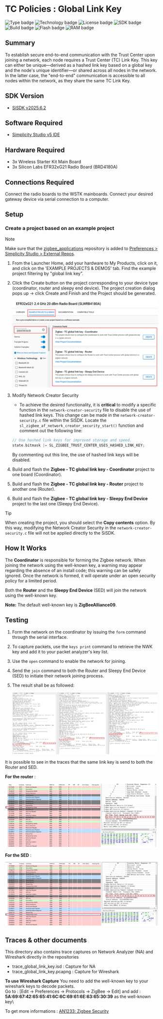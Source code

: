 # TC Policies : Global Link Key #

![Type badge](https://img.shields.io/badge/Type-Virtual%20Application-green)
![Technology badge](https://img.shields.io/badge/Technology-Zigbee-green)
![License badge](https://img.shields.io/badge/License-Zlib-green)
![SDK badge](https://img.shields.io/badge/SDK-v2025.6.2-green)
![Build badge](https://img.shields.io/badge/Build-passing-green)
![Flash badge](https://img.shields.io/badge/Flash-256.3%20KB-blue)
![RAM badge](https://img.shields.io/badge/RAM-16.05%20KB-blue)

## Summary ##

To establish secure end-to-end communication with the Trust Center upon joining a network, each node requires a Trust Center (TC) Link Key. This key can either be unique—derived as a hashed link key based on a global key and the node's unique identifier—or shared across all nodes in the network. In the latter case, the "end-to-end" communication is accessible to all nodes within the network, as they share the same TC Link Key.

## SDK Version ##

- [SiSDK v2025.6.2](https://github.com/SiliconLabs/simplicity_sdk/releases/tag/v2025.6.2)

## Software Required ##

- [Simplicity Studio v5 IDE](https://www.silabs.com/developers/simplicity-studio)

## Hardware Required ##

- 3x Wireless Starter Kit Main Board
- 3x Silicon Labs EFR32xG21 Radio Board (BRD4180A)

## Connections Required ##

Connect the radio boards to the WSTK mainboards. Connect your desired gateway device via serial connection to a computer.

## Setup ##

### Create a project based on an example project ###

> [!NOTE]
> Make sure that the [zigbee_applications](https://github.com/SiliconLabs/zigbee_applications) repository is added to [Preferences > Simplicity Studio > External Repos](https://docs.silabs.com/simplicity-studio-5-users-guide/latest/ss-5-users-guide-about-the-launcher/welcome-and-device-tabs).

1. From the Launcher Home, add your hardware to My Products, click on it, and click on the 'EXAMPLE PROJECTS & DEMOS' tab. Find the example project filtering by "global link key".

2. Click the Create button on the project corresponding to your device type (coordinator, router and sleepy end device). The project creation dialog pops up -> click Create and Finish and the Project should be generated.

    ![create_project](image/create_project.png)

3. Modify Network Creator Security

   - To achieve the desired functionality, it is **critical** to modify a specific function in the `network-creator-security` file to disable the use of hashed link keys. This change can be made in the `network-creator-security.c` file within the SiSDK. Locate the `sl_zigbee_af_network_creator_security_start()` function and comment out the following line:

   ```c
   // Use hashed link keys for improved storage and speed.
   state.bitmask |= SL_ZIGBEE_TRUST_CENTER_USES_HASHED_LINK_KEY;
   ```

   By commenting out this line, the use of hashed link keys will be disabled.

4. Build and flash the **Zigbee - TC global link key - Coordinator** project to one board (Coordinator).

5. Build and flash the **Zigbee - TC global link key - Router** project to another one (Router).

6. Build and flash the **Zigbee - TC global link key - Sleepy End Device** project to the last one (Sleepy End Device).

> [!TIP]
> When creating the project, you should select the **Copy contents** option. By this way, modifying the Network Creator Security in the `network-creator-security.c` file will not be applied directly to the SiSDK.

## How It Works ##

The **Coordinator** is responsible for forming the Zigbee network. When joining the network using the well-known key, a warning may appear regarding the absence of an install code; this warning can be safely ignored. Once the network is formed, it will operate under an open security policy for a limited period.

Both the **Router** and the **Sleepy End Device** (SED) will join the network using the well-known key.

**Note:** The default well-known key is **ZigBeeAlliance09**.

## Testing ##

1. Form the network on the coordinator by issuing the `form` command through the serial interface.
2. To capture packets, use the `keys print` command to retrieve the NWK key and add it to your packet analyzer's key list.
3. Use the `open` command to enable the network for joining.
4. Send the `join` command to both the Router and Sleepy End Device (SED) to initiate their network joining process.
5. The result shall be as followed:

   ![alt text](image/result.png)

It is possible to see in the traces that the same link key is send to both the Router and SED.

**For the router** :

![alt text](image/routerLinkKey.png "Router Transport Link Key")

**For the SED** :

![alt text](image/sedLinkKey.png "SED Transport Link Key")

## Traces & other documents ##

This directory also contains trace captures on Network Analyzer (NA) and Wireshark directly in the repositories

- trace_global_link_key.isd : Capture for NA
- trace_global_link_key.pcapng : Capture for Wireshark

**To use Wireshark Capture**
You need to add the well-known key to your wireshark keys to decode packets.\
Go to : [Edit -> Preferences -> Protocols -> ZigBee -> Edit] and add :
**5A:69:67:42:65:65:41:6C:6C:69:61:6E:63:65:30:39** as the well-known key\

To get more informations : [AN1233: Zigbee Security](https://www.silabs.com/documents/public/application-notes/an1233-zigbee-security.pdf)
